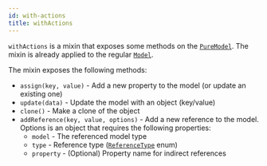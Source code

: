 ```yaml
---
id: with-actions
title: withActions
---
```


`withActions` is a mixin that exposes some methods on the [`PureModel`](../api-reference/pure-model). The mixin is already applied to the regular [`Model`](../api-reference/model).

The mixin exposes the following methods:

* `assign(key, value)` - Add a new property to the model (or update an existing one)
* `update(data)` - Update the model with an object (key/value)
* `clone()` - Make a clone of the object
* `addReference(key, value, options)` - Add a new reference to the model. Options is an object that requires the following properties:
  * `model` - The referenced model type
  * `type` - Reference type ([`ReferenceType`](../getting-started/references#dynamic-references) enum)
  * `property` - (Optional) Property name for indirect references